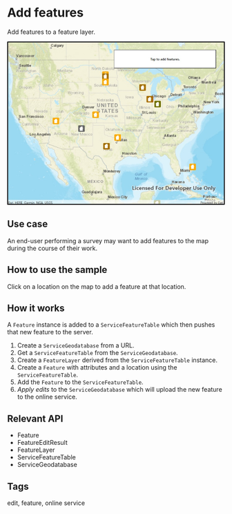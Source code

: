 ﻿# Add features

Add features to a feature layer.

![Image of adding features](AddFeatures.jpg)

## Use case

An end-user performing a survey may want to add features to the map during the course of their work.

## How to use the sample

Click on a location on the map to add a feature at that location.

## How it works

A `Feature` instance is added to a `ServiceFeatureTable` which then pushes that new feature to the server.

1. Create a `ServiceGeodatabase` from a URL.
2. Get a `ServiceFeatureTable` from the `ServiceGeodatabase`.
3. Create a `FeatureLayer` derived from the `ServiceFeatureTable` instance.
4. Create a `Feature` with attributes and a location using the `ServiceFeatureTable`.
5. Add the `Feature` to the `ServiceFeatureTable`.
6. *Apply edits* to the `ServiceGeodatabase` which will upload the new feature to the online service.

## Relevant API

* Feature
* FeatureEditResult
* FeatureLayer
* ServiceFeatureTable
* ServiceGeodatabase

## Tags

edit, feature, online service